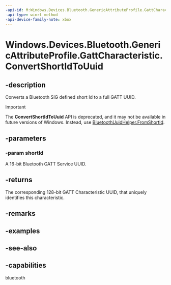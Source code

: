 ```yaml
---
-api-id: M:Windows.Devices.Bluetooth.GenericAttributeProfile.GattCharacteristic.ConvertShortIdToUuid(System.UInt16)
-api-type: winrt method
-api-device-family-note: xbox
---
```


<!-- Method syntax
public System.Guid ConvertShortIdToUuid(System.UInt16 shortId)
-->

# Windows.Devices.Bluetooth.GenericAttributeProfile.GattCharacteristic.ConvertShortIdToUuid

## -description
Converts a Bluetooth SIG defined short Id to a full GATT UUID.

> [!IMPORTANT]
> The **ConvertShortIdToUuid** API is deprecated, and it may not be available in future versions of Windows. Instead, use [BluetoothUuidHelper.FromShortId](/uwp/api/windows.devices.bluetooth.bluetoothuuidhelper.fromshortid).

## -parameters
### -param shortId
A 16-bit Bluetooth GATT Service UUID.

## -returns
The corresponding 128-bit GATT Characteristic UUID, that uniquely identifies this characteristic.

## -remarks

## -examples

## -see-also

## -capabilities
bluetooth
